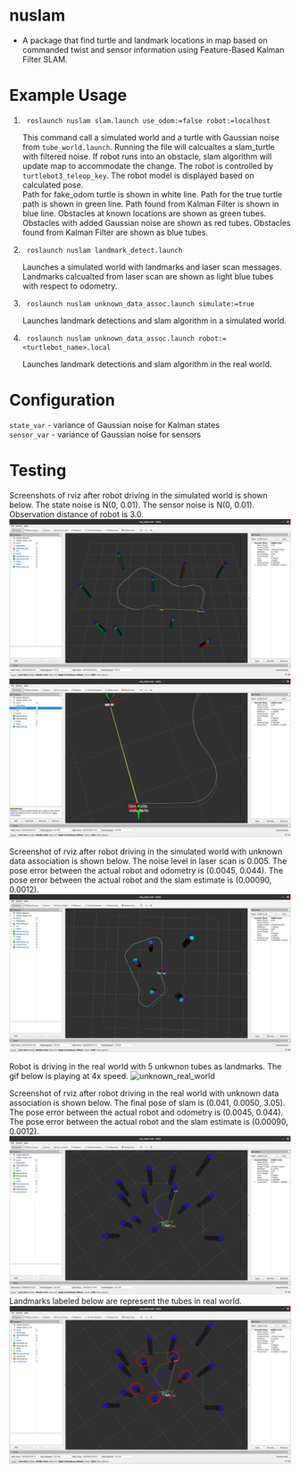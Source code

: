 # nuslam
* A package that find turtle and landmark locations in map based on commanded twist and sensor information using Feature-Based Kalman Filter SLAM. 

# Example Usage
1. ```
    roslaunch nuslam slam.launch use_odom:=false robot:=localhost
    ```
    This command call a simulated world and a turtle with Gaussian noise from `tube_world.launch`. Running the 
    file will calcualtes a slam_turtle with filtered noise. If robot runs into an obstacle, slam algorithm will update map
    to accommodate the change. The robot is controlled by `turtlebot3_teleop_key`. The robot model is
    displayed based on calculated pose.  
    Path for fake_odom turtle is shown in white line. Path for the true turtle path is shown in green line. Path found from Kalman Filter is shown in blue line. 
    Obstacles at known locations are shown as green tubes. Obstacles with added Gaussian noise are shown as red tubes. Obstacles found from Kalman Filter are shown as blue tubes.   
2. ```
    roslaunch nuslam landmark_detect.launch
    ```
    Launches a simulated world with landmarks and laser scan messages. Landmarks calcualted from laser scan are shown as light blue tubes with respect to odometry.    
3. ``` 
    roslaunch nuslam unknown_data_assoc.launch simulate:=true
    ``` 
    Launches landmark detections and slam algorithm in a simulated world.   
4. ```
    roslaunch nuslam unknown_data_assoc.launch robot:=<turtlebot_name>.local
    ```
    Launches landmark detections and slam algorithm in the real world.


# Configuration
`state_var` - variance of Gaussian noise for Kalman states   
`sensor_var` - variance of Gaussian noise for sensors   

# Testing  
Screenshots of rviz after robot driving in the simulated world is shown below. The state noise is N(0, 0.01). The sensor noise is N(0, 0.01). Observation distance of robot is 3.0.   
![slam_result](images/slam_result.png)  
![slam_result_closer_look](images/slam_result_closer_look.png)  

Screenshot of rviz after robot driving in the simulated world with unknown data association is shown below. The noise level in laser scan is 0.005. The pose error between the actual robot and odometry is (0.0045, 0.044). The pose error between the actual robot and the slam estimate is (0.00090, 0.0012).
![unknown_data_result](images/unknown_data_result.png)  

Robot is driving in the real world with 5 unkwnon tubes as landmarks. The gif below is playing at 4x speed.
![unknown_real_world](images/unknown_real_world.gif)  


Screenshot of rviz after robot driving in the real world with unknown data association is shown below. The final pose of slam is (0.041, 0.0050, 3.05). The pose error between the actual robot and odometry is (0.0045, 0.044). The pose error between the actual robot and the slam estimate is (0.00090, 0.0012). 
![unknown_real_result](images/unknown_real_result.png)  
Landmarks labeled below are represent the tubes in real world.
![unknown_real_labeled](images/unknown_real_labeled.png)  


